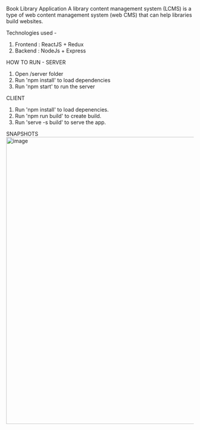 Book Library Application 
A library content management system (LCMS) is a type of web content management system (web CMS) that can help libraries build websites.

Technologies used - 
1) Frontend : ReactJS + Redux 
2) Backend : NodeJs + Express


HOW TO RUN - 
SERVER
1) Open /server folder 
2) Run 'npm install' to load dependencies
3) Run 'npm start' to run the server

CLIENT
1) Run 'npm install' to load depenencies.
2) Run 'npm run build' to create build.
3) Run 'serve -s build' to serve the app. 

SNAPSHOTS  
<img width="770" alt="image" src="https://github.com/nishesh96/library-cms/assets/8986274/e357995d-ab86-4b5a-b6ba-11d210c82a65">





















